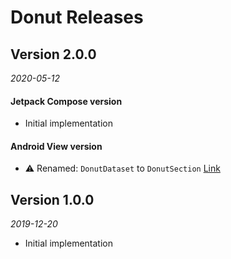 # Donut Releases #

## Version 2.0.0
_2020-05-12_

#### Jetpack Compose version
- Initial implementation
#### Android View version
- :warning: Renamed: `DonutDataset` to `DonutSection` [Link](https://github.com/futuredapp/donut/pull/43)

## Version 1.0.0
_2019-12-20_
- Initial implementation

